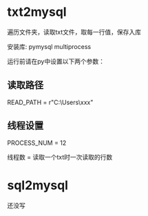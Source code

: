 # txt2mysql
遍历文件夹，读取txt文件，取每一行值，保存入库

安装库: pymysql multiprocess

运行前请在py中设置以下两个参数：

## 读取路径
READ_PATH = r"C:\Users\xxx\"

## 线程设置
PROCESS_NUM = 12

线程数 = 读取一个txt时一次读取的行数

# sql2mysql
还没写
